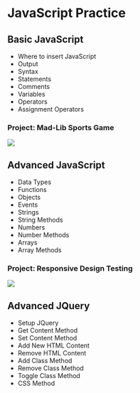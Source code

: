 # JavaScript Practice

## Basic JavaScript

- Where to insert JavaScript
- Output
- Syntax
- Statements
- Comments
- Variables
- Operators
- Assignment Operators

### Project: Mad-Lib Sports Game

<img src="https://udemy-certificate.s3.amazonaws.com/image/UC-20dc9c46-ce45-4375-afef-35f365aa5917.jpg"/>

## Advanced JavaScript

- Data Types
- Functions
- Objects
- Events
- Strings
- String Methods
- Numbers
- Number Methods
- Arrays
- Array Methods

### Project: Responsive Design Testing

<img src="https://udemy-certificate.s3.amazonaws.com/image/UC-002776b4-2f3c-43bf-91bb-92df3e851ccf.jpg"/>

## Advanced JQuery

- Setup JQuery
- Get Content Method
- Set Content Method
- Add New HTML Content
- Remove HTML Content
- Add Class Method
- Remove Class Method
- Toggle Class Method
- CSS Method

<img src=""/>